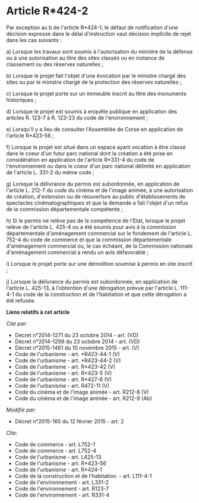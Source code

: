 # Article R*424-2

Par exception au b de l'article R*424-1, le défaut de notification d'une décision expresse dans le délai d'instruction vaut
décision implicite de rejet dans les cas suivants : 

a) Lorsque les travaux sont soumis à l'autorisation du ministre de la défense ou à une autorisation au titre des sites
classés ou en instance de classement ou des réserves naturelles ; 

b) Lorsque le projet fait l'objet d'une évocation par le ministre chargé des sites ou par le ministre chargé de la protection
des réserves naturelles ; 

c) Lorsque le projet porte sur un immeuble inscrit au titre des monuments historiques ; 

d) Lorsque le projet est soumis à enquête publique en application des articles R. 123-7 à R. 123-23 du code de
l'environnement ; 

e) Lorsqu'il y a lieu de consulter l'Assemblée de Corse en application de l'article R*423-56 ; 

f) Lorsque le projet est situé dans un espace ayant vocation à être classé dans le coeur d'un futur parc national dont la
création a été prise en considération en application de l'article R*331-4 du code de l'environnement ou dans le coeur d'un
parc national délimité en application de l'article L. 331-2 du même code ; 

g) Lorsque la délivrance du permis est subordonnée, en application de l'article L. 212-7 du code du cinéma et de l'image
animée, à une autorisation de création, d'extension ou de réouverture au public d'établissements de spectacles
cinématographiques et que la demande a fait l'objet d'un refus de la commission départementale compétente ; 

h) Si le permis ne relève pas de la compétence de l'Etat, lorsque le projet relève de l'article L. 425-4 ou a été soumis pour
avis à la commission départementale d'aménagement commercial sur le fondement de l'article L. 752-4 du code de commerce et
que la commission départementale d'aménagement commercial ou, le cas échéant, de la Commission nationale d'aménagement
commercial a rendu un avis défavorable ;

i) Lorsque le projet porte sur une démolition soumise à permis en site inscrit ; 

j) Lorsque la délivrance du permis est subordonnée, en application de l'article L. 425-13, à l'obtention d'une dérogation
prévue par l'article L. 111-4-1 du code de la construction et de l'habitation et que cette dérogation a été refusée.

**Liens relatifs à cet article**

_Cité par_:

  - Décret n°2014-1271 du 23 octobre 2014 - art. (VD)
  - Décret n°2014-1299 du 23 octobre 2014 - art. (VD)
  - Décret n°2015-1461 du 10 novembre 2015 - art. (V)
  - Code de l'urbanisme - art. *R423-44-1 (V)
  - Code de l'urbanisme - art. *R423-44-2 (V)
  - Code de l'urbanisme - art. R*423-42 (V)
  - Code de l'urbanisme - art. R*423-5 (V)
  - Code de l'urbanisme - art. R*427-6 (V)
  - Code de l'urbanisme - art. R472-11 (V)
  - Code du cinéma et de l'image animée - art. R212-8 (V)
  - Code du cinéma et de l'image animée - art. R212-9 (Ab)

_Modifié par_:

  - Décret n°2015-165 du 12 février 2015 - art. 2

_Cite_:

  - Code de commerce - art. L752-1
  - Code de commerce - art. L752-4
  - Code de l'urbanisme - art. L425-13
  - Code de l'urbanisme - art. R*423-56
  - Code de l'urbanisme - art. R*424-1
  - Code de la construction et de l'habitation. - art. L111-4-1
  - Code de l'environnement - art. L331-2
  - Code de l'environnement - art. R123-7
  - Code de l'environnement - art. R331-4

